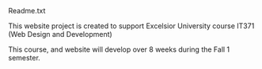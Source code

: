 <html>
<head> Readme.txt </head>
<body>
  <p>This website project is created to support Excelsior University course IT371 (Web Design and Development) </p>
  <p>This course, and website will develop over 8 weeks during the Fall 1 semester. </p>
</body>

  
</html>
